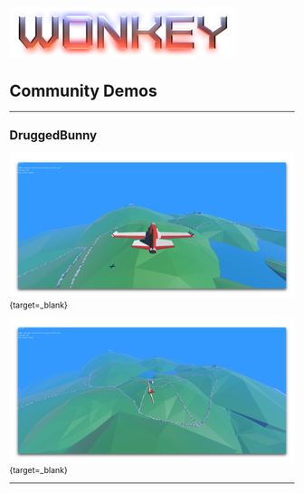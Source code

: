 ![Banner](images/banner.png)

# Community Demos

-----

## DruggedBunny

[![Screenshot](community/druggedbunny/druggedbunny_island_1.png)](community/druggedbunny/island/index.html){target=_blank}

[![Screenshot](community/druggedbunny/druggedbunny_island_2.png)](community/druggedbunny/island/index.html){target=_blank}

-----
